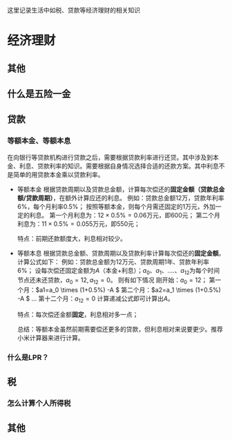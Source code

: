 这里记录生活中如税、贷款等经济理财的相关知识

# 经济理财

## 其他
##  什么是五险一金

###  


## 贷款
### 等额本金、等额本息
在向银行等贷款机构进行贷款之后，需要根据贷款利率进行还贷。其中涉及到本金、利息、贷款利率的知识。需要根据自身情况选择合适的还款方案。其中利息不是简单的用贷款本金乘以贷款利率。

* 等额本金
  根据贷款周期以及贷款总金额，计算每次偿还的**固定金额（贷款总金额/贷款周期）**，在额外计算应还的利息。
  例如：贷款总金额12万，贷款年利率6%，每个月利率0.5%；
  按照等额本金，则每个月需还固定的1万元，外加一定的利息。
  第一个月利息为：$12 \times 0.5\%  =0.06$万元，即600元；
  第二个月利息为：$11 \times 0.5\% = 0.055$万元，即550元；

  特点：前期还款额度大，利息相对较少。
  
* 等额本息
  根据贷款总金额、贷款周期以及贷款利率计算每次偿还的**固定金额**。
  计算公式如下：
例如：贷款总金额为12万元、贷款周期1年、贷款年利率6%；
设每次偿还固定金额为$A$（本金+利息）；$a_0、a_1、.... 、a_12$为每个时间节点还未还贷款，$a_0=12,a_12=0$。
则有如下情况
刚开始：$a_0=12$；
第一个月：$a1=a_0 \times (1+0.5\%) -A $
第二个月：$a2=a_1 \times (1+0.5\%) -A $
...
  第十二个月：$a_12=0$
计算递减公式即可计算出$A$。

  特点：每次偿还金额**固定**，利息相对多一点；

  总结：等额本金虽然前期需要偿还更多的贷款，但利息相对来说要更少。推荐小米计算器来进行计算。


### 什么是LPR？

## 税
### 怎么计算个人所得税


## 其他

